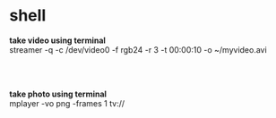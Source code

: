 # shell


<B>take video using terminal </B> <br>
streamer -q -c /dev/video0 -f rgb24 -r 3 -t 00:00:10 -o ~/myvideo.avi

<br><br>

<B> take photo using terminal </B><br>
mplayer -vo png -frames 1 tv://


